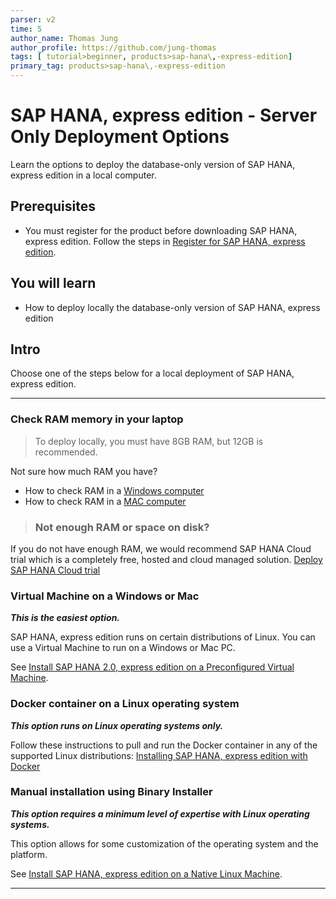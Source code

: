 ```yaml
---
parser: v2
time: 5
author_name: Thomas Jung
author_profile: https://github.com/jung-thomas
tags: [ tutorial>beginner, products>sap-hana\,-express-edition]
primary_tag: products>sap-hana\,-express-edition
---
```


# SAP HANA, express edition - Server Only Deployment Options

<!-- description --> Learn the options to deploy the database-only version of SAP HANA, express edition in a local computer.

## Prerequisites

- You must register for the product before downloading SAP HANA, express edition. Follow the steps in [Register for SAP HANA, express edition](hxe-ua-register).

## You will learn

- How to deploy locally the database-only version of SAP HANA, express edition

## Intro

Choose one of the steps below for a local deployment of SAP HANA, express edition.

---

### Check RAM memory in your laptop

>To deploy locally, you must have 8GB RAM, but 12GB is recommended.

Not sure how much RAM you have?

- How to check RAM in a [Windows computer](https://developers.sap.com/tutorials/hxe-ram-disk-ms.html)
- How to check RAM in a [MAC computer](https://developers.sap.com/tutorials/hxe-ram-disk-mac.html)

> ###  Not enough RAM or space on disk?

If you do not have enough RAM, we would recommend SAP HANA Cloud trial which is a completely free, hosted and cloud managed solution. [Deploy SAP HANA Cloud trial](hana-cloud-deploying)

### Virtual Machine on a Windows or Mac

***This is the easiest option.***

SAP HANA, express edition runs on certain distributions of Linux. You can use a Virtual Machine to run on a Windows or Mac PC.

See [Install SAP HANA 2.0, express edition on a Preconfigured Virtual Machine](group.hxe-install-vm).

### Docker container on a Linux operating system

***This option runs on Linux operating systems only.***

Follow these instructions to pull and run the Docker container in any of the supported Linux distributions: [Installing SAP HANA, express edition with Docker](hxe-ua-install-using-docker)

### Manual installation using Binary Installer

***This option requires a minimum level of expertise with Linux operating systems.***

This option allows for some customization of the operating system and the platform.

See [Install SAP HANA, express edition on a Native Linux Machine](group.hxe-install-binary).

---
